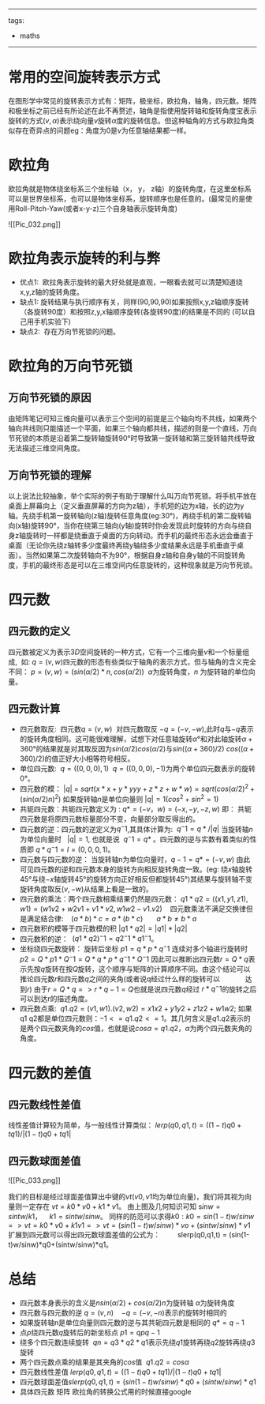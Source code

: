 
---
tags:
  - maths
---

# 常用的空间旋转表示方式

在图形学中常见的旋转表示方式有：矩阵，极坐标，欧拉角，轴角，四元数。矩阵和极坐标之前已经有所论述在此不再赘述，轴角是指使用旋转轴和旋转角度宝表示旋转的方式$(v,α)$表示绕向量$v$旋转$α$度的旋转信息。但这种轴角的方式与欧拉角类似存在奇异点的问题eg：角度为$0$是$v$为任意轴结果都一样。

# 欧拉角

欧拉角就是物体绕坐标系三个坐标轴（x， y， z轴）的旋转角度，在这里坐标系可以是世界坐标系，也可以是物体坐标系，旋转顺序也是任意的。(最常见的是使用Roll-Pitch-Yaw(或者x-y-z)三个自身轴表示旋转角度)

![[Pic_032.png]]

# 欧拉角表示旋转的利与弊

- 优点1:  欧拉角表示旋转的最大好处就是直观，一眼看去就可以清楚知道绕x,y,z轴的旋转角度。
- 缺点1: 旋转结果与执行顺序有关，同样(90,90,90)如果按照x,y,z轴顺序旋转（各旋转90度）和按照z,y,x轴顺序旋转(各旋转90度)的结果是不同的 (可以自己用手机实验下)
- 缺点2:  存在万向节死锁的问题。

# 欧拉角的万向节死锁

## 万向节死锁的原因

由矩阵笔记可知三维向量可以表示三个空间的前提是三个轴向均不共线，如果两个轴向共线则只能描述一个平面，如果三个轴向都共线，描述的则是一个直线，万向节死锁的本质是沿着第二旋转轴旋转90°时导致第一旋转轴和第三旋转轴共线导致无法描述三维空间角度。

## 万向节死锁的理解

以上说法比较抽象，举个实际的例子有助于理解什么叫万向节死锁。将手机平放在桌面上屏幕向上（定义垂直屏幕的方向为z轴），手机短的边为x轴，长的边为y轴。先绕手机第一旋转轴向(z轴)旋转任意角度(eg:30°)，再绕手机的第二旋转轴向(x轴)旋转90°，当你在绕第三轴向(y轴)旋转时你会发现此时旋转的方向与绕自身z轴旋转时一样都是绕垂直于桌面的方向转动。而手机的最终形态永远会垂直于桌面（无论你先绕z轴转多少度最终再绕y轴绕多少度结果永远是手机垂直于桌面）。当然如果第二次旋转轴向不为90°，根据自身z轴和自身y轴的不同旋转角度，手机的最终形态是可以在三维空间内任意旋转的，这种现象就是万向节死锁。

# 四元数

## 四元数的定义

四元数被定义为表示$3D$空间旋转的一种方式，它有一个三维向量$v$和一个标量组成,  如: $q = (v,w)$四元数的形态有些类似于轴角的表示方式，但与轴角的含义完全不同： $p = (v,w) = (sin(α/2)*n,cos(α/2))$  $α$为旋转角度，$n$ 为旋转轴的单位向量。

## 四元数计算

- 四元数取反:  四元数$q = (v,w)$  对四元数取反 $-q = (-v,-w$),此时$q$与$-q$表示的旋转角度相同。这可能很难理解，试想下对任意轴旋转$α°$和对此轴旋转$α+360°$的结果就是对其取反因为$sin(α/2) cos(α/2)$与$sin((α+360)/2)$ $cos((α+360)/2)$的值正好大小相等符号相反。
- 单位四元数:  $q = ((0,0,0),1)$  $q = ((0,0,0),-1)$为两个单位四元数表示的旋转$0°$。
- 四元数的模： $|q|$ = $sqrt(x*x+y*yyy+z*z+w*w) = sqrt(cos(α/2)^2 + (sin(α/2)n)^2)$ 如果旋转轴$n$是单位向量则 $|q| = 1 (cos^2+sin^2=1)$
- 共轭四元数：共轭四元数定义为 : $q* = (-v，w) = (-x, -y, -z, w)$ 即： 共轭四元数是将原四元数标量部分不变，向量部分取反得出的。
- 四元数的逆：四元数的逆定义为$q^-1$,其具体计算为:  $q^-1 = q*/|q|$ 当旋转轴$n$为单位向量时   $|q|=1$, 也就是说  $q^-1 = q*$ 。四元数的逆与实数有着类似的性质即 $q*q^-1 = I = (0,0,0,1)$。
- 四元数与四元数的逆： 当旋转轴n为单位向量时，$q-1= q* =(-v,w)$ 由此可见四元数的逆和四元数本身的旋转方向相反旋转角度一致。(eg: 绕$x$轴旋转45°与绕$-x$轴旋转45°的旋转方向正好相反但都旋转45°)其结果与旋转轴不变旋转角度取反$(v,-w)$从结果上看是一致的。
- 四元数的乘法：两个四元数相乘结果仍然是四元数： $q1*q2 = ((x1,y1,z1),w1) = (w1v2 + w2v1 + v1 * v2, w1w2 - v1.v2)$
   四元数乘法不满足交换律但是满足结合律:    $(a*b)*c = a * (b * c)$    
   $a*b ≠ b * a$
 - 四元数积的模等于四元数模的积 $|q1*q2| = |q1| * |q2|$
 - 四元数积的逆：  $(q1*q2)^-1=q2^-1*q1^-1$。
 - 坐标绕四元数旋转： 旋转后坐标 $p1 = q*p*q^-1$ 连续对多个轴进行旋转时$p2 = Q*p1*Q^-1 = Q*q*p*q^-1*Q^-1$ 因此可以推断出四元数$r = Q*q$表示先按$q$旋转在按$Q$旋转，这个顺序与矩阵的计算顺序不同。由这个结论可以推论四元数$r$和四元数$q$之间的夹角(或者说q经过什么样的旋转可以             达到$r$) 由于$r = Q*q=> r*q-1 = Q$也就是说四元数$q$经过 $r*q^-1$的旋转之后可以到达r的描述角度。
 - 四元数点乘:  $q1 . q2 = (v1,w1) . (v2,w2) = x1x2 + y1y2 + z1z2 + w1w2;$ 如果q1 q2都是单位四元数则：$-1 <= q1.q2 <= 1$。其几何含义是$q1.q2$表示的是两个四元数夹角的$cos$值，也就是说$cosα = q1.q2$，$α$为两个四元数夹角的角度。

# 四元数的差值

## 四元数线性差值

线性差值计算较为简单，与一般线性计算类似： $lerp(q0,q1,t) = ((1-t)q0 + tq1)/|(1-t)q0+tq1|$

## 四元数球面差值

![[Pic_033.png]]

我们的目标是经过球面差值算出中键的$vt$($v0,v1$均为单位向量)，我们将其视为向量则一定存在 $vt = k0*v0 + k1 * v1$。 由上图及几何知识可知 s$inw = sintw / k1$，    $k1 = sintw / sinw$。 同样的防范可以求得$k0: k0 = sin(1-t)w / sinw=>vt = k0*v0 + k1v1 =>vt = (sin(1-t)w / sinw)* vo+ (sintw/sinw)*v1$   扩展到四元数可以得出四元数球面差值的公式为：         slerp(q0,q1,t) = (sin(1-t)w/sinw)*q0+(sintw/sinw)*q1。

# 总结

  

- 四元数本身表示的含义是$nsin(α/2) +cos(α/2)n$为旋转轴 $α$为旋转角度
- 四元数与四元数的逆 $q = (v,n)$    $-q = (-v,-n)$表示的旋转时相同的
- 如果旋转轴n是单位向量则四元数的逆与其共轭四元数是相同的 $q* = q-1$
- 点$p$绕四元数$q$旋转后的新坐标点 $p1 = qpq-1$
- 绕多个四元数连续旋转  $qn = q3*q2*q1$表示先绕$q1$旋转再绕$q2$旋转再绕$q3$旋转
- 两个四元数点乘的结果是其夹角的$cos$值  $q1 . q2 = cosα$
- 四元数线性差值 $lerp(q0,q1,t) = ((1-t)q0 + tq1)/|(1-t)q0+tq1|$
- 四元数球面差值$slerp(q0,q1,t) = (sin(1-t)w/sinw)*q0+(sintw/sinw)*q1$
- 具体四元数 矩阵 欧拉角的转换公式用的时候直接google